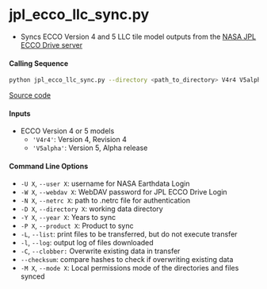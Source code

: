 jpl_ecco_llc_sync.py
===================

- Syncs ECCO Version 4 and 5 LLC tile model outputs from the [NASA JPL ECCO Drive server](https://ecco.jpl.nasa.gov/drive/files/Version5/Alpha/nctiles_monthly)

#### Calling Sequence
```bash
python jpl_ecco_llc_sync.py --directory <path_to_directory> V4r4 V5alpha
```
[Source code](https://github.com/tsutterley/model-harmonics/blob/main/ECCO/jpl_ecco_llc_sync.py)

#### Inputs
- ECCO Version 4 or 5 models
    * `'V4r4'`: Version 4, Revision 4
    * `'V5alpha'`: Version 5, Alpha release

#### Command Line Options
- `-U X`, `--user X`: username for NASA Earthdata Login
- `-W X`, `--webdav X`: WebDAV password for JPL ECCO Drive Login
- `-N X`, `--netrc X`: path to .netrc file for authentication
- `-D X`, `--directory X`: working data directory
- `-Y X`, `--year X`: Years to sync
- `-P X`, `--product X`: Product to sync
- `-L`, `--list`: print files to be transferred, but do not execute transfer
- `-l`, `--log`: output log of files downloaded
- `-C`, `--clobber:` Overwrite existing data in transfer
- `--checksum`: compare hashes to check if overwriting existing data
- `-M X`, `--mode X`: Local permissions mode of the directories and files synced
